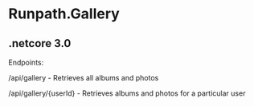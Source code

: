 # Runpath.Gallery

## .netcore 3.0

Endpoints:

/api/gallery - Retrieves all albums and photos

/api/gallery/{userId} - Retrieves albums and photos for a particular user

